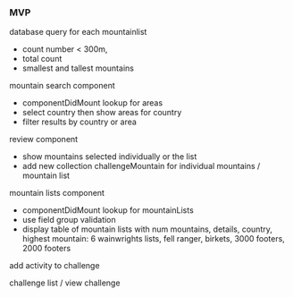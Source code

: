 ### MVP

database query for each mountainlist

- count number < 300m,
- total count
- smallest and tallest mountains

mountain search component

- componentDidMount lookup for areas
- select country then show areas for country
- filter results by country or area

review component

- show mountains selected individually or the list
- add new collection challengeMountain for individual mountains / mountain list

mountain lists component

- componentDidMount lookup for mountainLists
- use field group validation
- display table of mountain lists with num mountains, details, country, highest mountain:
  6 wainwrights lists, fell ranger, birkets, 3000 footers, 2000 footers

add activity to challenge

challenge list / view challenge
